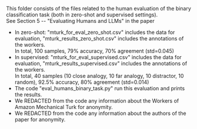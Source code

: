 This folder consists of the files related to the human evaluation of the binary classification task (both in zero-shot and supervised settings). <br>
See Section 5 -- "Evaluating Humans and LLMs" in the paper <br>

* In zero-shot: "mturk_for_eval_zero_shot.csv" includes the data for evaluation, "mturk_results_zero_shot.csv" includes the annotations of the workers. <br>
In total, 100 samples, 79% accuracy, 70% agreement (std=0.045) <br>
* In supervised: "mturk_for_eval_supervised.csv" includes the data for evaluation, "mturk_results_supervised.csv" includes the annotations of the workers. <br>
In total, 40 samples (10 close analogy, 10 far analogy, 10 distractor, 10 random), 92.5% accuracy, 80% agreement (std=0.014) <br>
* The code "eval_humans_binary_task.py" run this evaluation and prints the results. <br>
* We REDACTED from the code any information about the Workers of Amazon Mechanical Turk for anonymity. <br>
* We REDACTED from the code any information about the authors of the paper for anonymity. <br>

